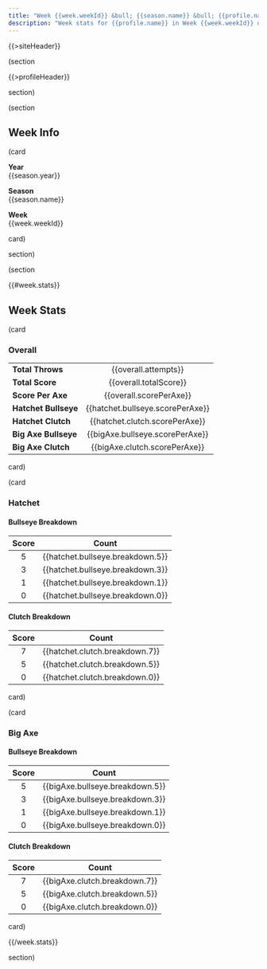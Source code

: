 ```yaml
---
title: "Week {{week.weekId}} &bull; {{season.name}} &bull; {{profile.name}}"
description: "Week stats for {{profile.name}} in Week {{week.weekId}} of {{season.name}}"
---
```


{{>siteHeader}}

(section

{{>profileHeader}}

section)

(section

## Week Info

(card

**Year**\
{{season.year}}

**Season**\
{{season.name}}

**Week**\
{{week.weekId}}

card)

section)

(section

{{#week.stats}}

## Week Stats

(card

### Overall

|                      |                                  |
|:---------------------|:--------------------------------:|
| **Total Throws**     | {{overall.attempts}}             |
| **Total Score**      | {{overall.totalScore}}           |
| **Score Per Axe**    | {{overall.scorePerAxe}}          |
| **Hatchet Bullseye** | {{hatchet.bullseye.scorePerAxe}} |
| **Hatchet Clutch**   | {{hatchet.clutch.scorePerAxe}}   |
| **Big Axe Bullseye** | {{bigAxe.bullseye.scorePerAxe}}  |
| **Big Axe Clutch**   | {{bigAxe.clutch.scorePerAxe}}    |

card)

(card

### Hatchet

#### Bullseye Breakdown

| Score | Count |
|:-----:|:-----:|
| 5 | {{hatchet.bullseye.breakdown.5}} |
| 3 | {{hatchet.bullseye.breakdown.3}} |
| 1 | {{hatchet.bullseye.breakdown.1}} |
| 0 | {{hatchet.bullseye.breakdown.0}} |

#### Clutch Breakdown

| Score | Count |
|:-----:|:-----:|
| 7 | {{hatchet.clutch.breakdown.7}} |
| 5 | {{hatchet.clutch.breakdown.5}} |
| 0 | {{hatchet.clutch.breakdown.0}} |

card)

(card

### Big Axe

#### Bullseye Breakdown

| Score | Count |
|:-----:|:-----:|
| 5 | {{bigAxe.bullseye.breakdown.5}} |
| 3 | {{bigAxe.bullseye.breakdown.3}} |
| 1 | {{bigAxe.bullseye.breakdown.1}} |
| 0 | {{bigAxe.bullseye.breakdown.0}} |

#### Clutch Breakdown

| Score | Count |
|:-----:|:-----:|
| 7 | {{bigAxe.clutch.breakdown.7}} |
| 5 | {{bigAxe.clutch.breakdown.5}} |
| 0 | {{bigAxe.clutch.breakdown.0}} |

card)

{{/week.stats}}

section)